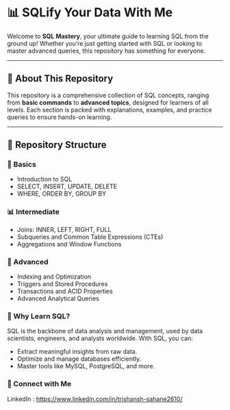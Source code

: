 # 📊 SQLify Your Data With Me

Welcome to **SQL Mastery**, your ultimate guide to learning SQL from the ground up! Whether you’re just getting started with SQL or looking to master advanced queries, this repository has something for everyone.

---

## 🚀 About This Repository

This repository is a comprehensive collection of SQL concepts, ranging from **basic commands** to **advanced topics**, designed for learners of all levels. Each section is packed with explanations, examples, and practice queries to ensure hands-on learning.

---

## 📂 Repository Structure

### 🔰 Basics
- Introduction to SQL
- SELECT, INSERT, UPDATE, DELETE
- WHERE, ORDER BY, GROUP BY

### 📊 Intermediate
- Joins: INNER, LEFT, RIGHT, FULL
- Subqueries and Common Table Expressions (CTEs)
- Aggregations and Window Functions

### 🧠 Advanced
- Indexing and Optimization
- Triggers and Stored Procedures
- Transactions and ACID Properties
- Advanced Analytical Queries

### 🌟 Why Learn SQL?
SQL is the backbone of data analysis and management, used by data scientists, engineers, and analysts worldwide. With SQL, you can:

- Extract meaningful insights from raw data.
- Optimize and manage databases efficiently.
- Master tools like MySQL, PostgreSQL, and more.

### 🙌 Connect with Me
LinkedIn : https://www.linkedin.com/in/trishansh-sahane2610/ 
